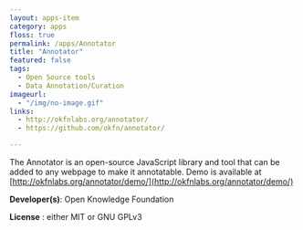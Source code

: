 ```yaml
---
layout: apps-item
category: apps
floss: true
permalink: /apps/Annotator
title: "Annotator"
featured: false
tags:
  - Open Source tools
  - Data Annotation/Curation
imageurl:
  - "/img/no-image.gif"
links:
  - http://okfnlabs.org/annotator/
  - https://github.com/okfn/annotator/

---
```


The Annotator is an open-source JavaScript library and tool that can be added to any webpage to make it annotatable.
Demo is available at [http://okfnlabs.org/annotator/demo/](http://okfnlabs.org/annotator/demo/)

**Developer(s)**: Open Knowledge Foundation

**License** : either MIT or GNU GPLv3
